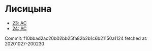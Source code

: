 # Лисицына
- [23: AC](23.md)
- [24: AC](24.md)

Commit: f10bbad2ac20b02bb25fa82b2b1c6b21150a1124
 fetched at: 20201027-200230
